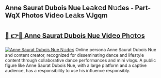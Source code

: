 ## Anne Saurat Dubois Nue Le𝚊k𝚎d N𝚞𝚍es - Part-WqX Photos Vid𝚎o Le𝚊ks VJgqm

# <h2><a href="http://fb6k4t.evod.top/?m=Anne+Saurat+Dubois+Nue">🔗 👉🔴 Anne Saurat Dubois Nue Vid𝚎o Ph𝚘t𝚘s</a></h2>

[![Anne Saurat Dubois Nue N𝚞d𝚎s](https://i.imgur.com/8V9OHl7.gif)](http://fb6k4t.evod.top/?m=Anne+Saurat+Dubois+Nue)
Online persona Anne Saurat Dubois Nue and content creator, recognized for disseminating dance and lifestyle content through collaborative dance performances and mini vlogs. A public figure like Anne Saurat Dubois Nue, with a large platform and a captive audience, has a responsibility to use his influence responsibly. 
